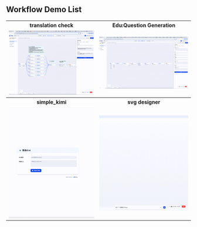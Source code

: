 ## Workflow Demo List

<table>
  <tr>
    <th>translation check</th>
    <th>Edu:Question Generation</th>
  </tr>
  <tr>
    <td><img src="./gif/translation_check.gif" alt="GIF 1"></td>
    <td><img src="./gif/education.gif" alt="GIF 2"></td>
  </tr>
  <tr>
    <th>simple_kimi</th>
    <th>svg designer</th>
  </tr>
  <tr>
    <td><img src="./gif/kimi.gif" alt="GIF 3"></td>
    <td><img src="./gif/svg designer.gif" alt="GIF 4"></td>
  </tr>
</table>
